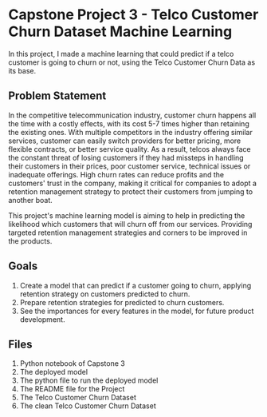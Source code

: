 # Capstone Project 3 - Telco Customer Churn Dataset Machine Learning

In this project, I made a machine learning that could predict if a telco customer is going to churn or not, using the Telco Customer Churn Data as its base.

## Problem Statement
In the competitive telecommunication industry, customer churn happens all the time with a costly effects, with its cost 5-7 times higher than retaining the existing ones. With multiple competitors in the industry offering similar services, customer can easily switch providers for better pricing, more flexible contracts, or better service quality. As a result, telcos always face the constant threat of losing customers if they had missteps in handling their customers in their prices, poor customer service, technical issues or inadequate offerings. High churn rates can reduce profits and the customers' trust in the company, making it critical for companies to adopt a retention management strategy to protect their customers from jumping to another boat.

This project's machine learning model is aiming to help in predicting the likelihood which customers that will churn off from our services. Providing targeted retention management strategies and corners to be improved in the products.

## Goals
1. Create a model that can predict if a customer going to churn, applying retention strategy on customers predicted to churn.
2. Prepare retention strategies for predicted to churn customers.
3. See the importances for every features in the model, for future product development.

## Files
1. Python notebook of Capstone 3
2. The deployed model
3. The python file to run the deployed model
4. The README file for the Project
5. The Telco Customer Churn Dataset
6. The clean Telco Customer Churn Dataset






